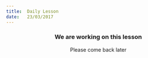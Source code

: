 ```yaml
---
title:  Daily Lesson
date:   23/03/2017
---
```


### <center>We are working on this lesson</center>
<center>Please come back later</center>